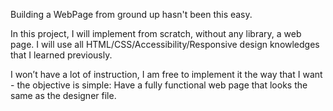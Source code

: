 Building a WebPage from ground up hasn't been this easy.

In this project, I will implement from scratch, without any library, a web page. I will use all HTML/CSS/Accessibility/Responsive design knowledges that I learned previously.

I won’t have a lot of instruction, I am free to implement it the way that I want - the objective is simple: Have a fully functional web page that looks the same as the designer file.